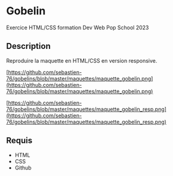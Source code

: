 # Gobelin
Exercice HTML/CSS formation Dev Web Pop School 2023

## Description
Reproduire la maquette en HTML/CSS en version responsive.

[https://github.com/sebastien-76/gobelins/blob/master/maquettes/maquette_gobelin.png](https://github.com/sebastien-76/gobelins/blob/master/maquettes/maquette_gobelin.png)

[https://github.com/sebastien-76/gobelins/blob/master/maquettes/maquette_gobelin_resp.png](https://github.com/sebastien-76/gobelins/blob/master/maquettes/maquette_gobelin_resp.png)

## Requis
- HTML
- CSS
- Github